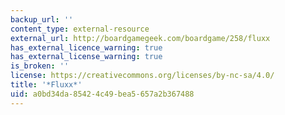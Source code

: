 ```yaml
---
backup_url: ''
content_type: external-resource
external_url: http://boardgamegeek.com/boardgame/258/fluxx
has_external_licence_warning: true
has_external_license_warning: true
is_broken: ''
license: https://creativecommons.org/licenses/by-nc-sa/4.0/
title: '*Fluxx*'
uid: a0bd34da-8542-4c49-bea5-657a2b367488
---
```


